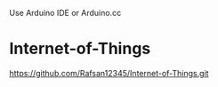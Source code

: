 Use Arduino IDE or Arduino.cc
# Internet-of-Things
https://github.com/Rafsan12345/Internet-of-Things.git
